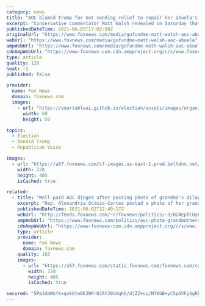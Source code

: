 ```yaml
---
category: news
title: "AOC blamed Trump for not sending relief to repair her abuela's Puerto Rico home after Hurricane Maria"
excerpt: "Conservative commentator Matt Walsh revealed on Saturday that the \"family\" of Rep. Alexandria Ocasio-Cortez's grandmother will not be accepting the money he raised to repair her home after the New York Democrat blamed former President Donald Trump for blocking aid that was supposed to be sent to Puerto Rico following Hurricane Maria."
publishedDateTime: 2021-06-05T17:02:00Z
originalUrl: "https://www.foxnews.com/media/gofundme-matt-walsh-aoc-abuela"
webUrl: "https://www.foxnews.com/media/gofundme-matt-walsh-aoc-abuela"
ampWebUrl: "https://www.foxnews.com/media/gofundme-matt-walsh-aoc-abuela.amp"
cdnAmpWebUrl: "https://www-foxnews-com.cdn.ampproject.org/c/s/www.foxnews.com/media/gofundme-matt-walsh-aoc-abuela.amp"
type: article
quality: 120
heat: -1
published: false

provider:
  name: Fox News
  domain: foxnews.com
  images:
    - url: "https://smartableai.github.io/election/assets/images/organizations/foxnews.com-50x50.jpg"
      width: 50
      height: 50

topics:
  - Election
  - Donald Trump
  - Republican Voice

images:
  - url: "https://a57.foxnews.com/cf-images.us-east-1.prod.boltdns.net/v1/static/694940094001/cc4cf548-f8c0-417e-8f51-f9f2b94f7b6b/2d568eb8-6f45-4153-954e-cb7aea218fe3/1280x720/match/720/405/image.jpg?ve=1&tl=1"
    width: 720
    height: 405
    isCached: true

related:
  - title: "Well-paid AOC dinged after posting photo of grandma's dilapidated Puerto Rico home and blaming Trump"
    excerpt: "Rep. Alexandria Ocasio-Cortez posted a photo of her grandmother’s Puerto Rico home in a state of disrepair in the aftermath of Hurricane Maria to demonstrate how the U.S. had blocked relief to the territory, but some questioned why she hadn’t offered to help repair the home herself."
    publishedDateTime: 2021-06-02T22:40:17Z
    webUrl: "http://feeds.foxnews.com/~r/foxnews/politics/~3/HZ4EpfCUyEo/aoc-photo-grandmothers-home-puerto-rico-trump-blocked-relief"
    ampWebUrl: "https://www.foxnews.com/politics/aoc-photo-grandmothers-home-puerto-rico-trump-blocked-relief.amp"
    cdnAmpWebUrl: "https://www-foxnews-com.cdn.ampproject.org/c/s/www.foxnews.com/politics/aoc-photo-grandmothers-home-puerto-rico-trump-blocked-relief.amp"
    type: article
    provider:
      name: Fox News
      domain: foxnews.com
    quality: 160
    images:
      - url: "https://a57.foxnews.com/static.foxnews.com/foxnews.com/content/uploads/2021/04/720/405/aoc.jpg?ve=1&tl=1"
        width: 720
        height: 405
        isCached: true

secured: "5PmJdmWbfXxqvkOte8E3NFrOJATJ0VXqKb/djZZ+uu/M7WbB+yC5pGVFySgRkqN6tZ6/jWTAJ4wv+5agq+GwvowzAEmEiO1THvEArZnwIEEsyWV0ZZfxTXPJISlGdokt+PpPPORKvfp5ykzyKIhvXuj0kqdmo9NnCIRVmSOayqsnzkemmycdrhbHJwyuNTbtOPhJbhqY4vNixxuy/6bxIRDwqCQ9cTl4y/OLD8DpIrVweKfnsD3WSN5yOGuJjKvF+AKXq1A7aXknc8e/lL/J5rCHzXH1yft94czjAR+KCcOZvQ2lZzJYiVK/akO8oYkZWr4K77vIoOB9Bs5dmLbJ5UHgeObFv0VIKmlIHPoL4jA=;M4vilurUgRA8cJCOx8Vwcg=="
---
```


